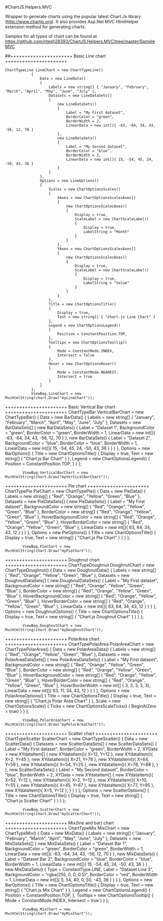 #ChartJS.Helpers.MVC

Wrapper to generate charts using the popular latest Chart.Js library (http://www.chartjs.org). It also provides Asp.Net MVC HtmlHelper extension method for generating charts.

Samples for all types of chart can be found at https://github.com/ritesh28393/ChartJS.Helpers.MVC/tree/master/SampleMVC

##++++++++++++++++++++++ Basic Line chart ++++++++++++++++++++++

```
ChartTypeLine LineChart = new ChartTypeLine()
            {
                Data = new LineData()
                {
                    Labels = new string[] { "January", "February", "March", "April", "May", "June", "July" },
                    Datasets = new LineDataSets[]
                    {
                        new LineDataSets()
                        {
                            Label = "My First dataset",
                            BorderColor = "green",
                            BorderWidth = 2,
                            LinearData = new int[]{ -63, -64, 34, 43, -56, 12, 70 }
                        },
                        new LineDataSets()
                        {
                            Label = "My Second dataset",
                            BorderColor = "blue",
                            BorderWidth = 2,
                            LinearData = new int[]{ 15, -54, 45, 24, -50, 43, 36 }
                        }
                    }
                },
                Options = new LineOptions()
                {
                    Scales = new ChartOptionsScales()
                    {
                        XAxes = new ChartOptionsScalesAxes[] 
                        {
                            new ChartOptionsScalesAxes()
                            {
                                Display = true,
                                ScaleLabel = new ChartScaleLabel()
                                {
                                    Display = true,
                                    LabelString = "Month"
                                }
                            }
                        },
                        YAxes = new ChartOptionsScalesAxes[]
                        {
                            new ChartOptionsScalesAxes()
                            {
                                Display = true,
                                ScaleLabel = new ChartScaleLabel()
                                {
                                    Display = true,
                                    LabelString = "Value"
                                }
                            }
                        }
                    },
                    Title = new ChartOptionsTitle()
                    {
                        Display = true,
                        Text = new string[] { "Chart.js Line Chart" }
                    },
                    Legend = new ChartOptionsLegend()
                    {
                        Position = ConstantPosition.TOP,
                    },
                    Tooltips = new ChartOptionsTooltip()
                    {
                        Mode = ConstantMode.INDEX,
                        Intersect = false
                    },
                    Hover = new ChartOptionsHover()
                    {
                        Mode = ConstantMode.NEAREST,
                        Intersect = true
                    }
                }
            };
            ViewBag.LineChart = new MvcHtmlString(chart.Draw("myLineChart"));
```

++++++++++++++++++++++ Basic Vertical Bar chart ++++++++++++++++++++++
ChartTypeBar VerticalBarChart = new ChartTypeBar()
            {
                Data = new BarData()
                {
                    Labels = new string[] { "January", "February", "March", "April", "May", "June", "July" },
                    Datasets = new BarDataSets[]
                    {
                        new BarDataSets()
                        {
                            Label = "Dataset 1",
                            BackgroundColor = "green",
                            BorderColor = "green",
                            BorderWidth = 1,
                            LinearData = new int[]{ -63, -64, 34, 43, -56, 12, 70 }
                        },
                        new BarDataSets()
                        {
                            Label = "Dataset 2",
                            BackgroundColor = "blue",
                            BorderColor = "blue",
                            BorderWidth = 1,
                            LinearData = new int[]{ 15, -54, 45, 24, -50, 43, 36 }
                        }
                    }
                },
                Options = new BarOptions()
                {
                    Title = new ChartOptionsTitle()
                    {
                        Display = true,
                        Text = new string[] { "Chart.js Bar Chart" }
                    },
                    Legend = new ChartOptionsLegend()
                    {
                        Position = ConstantPosition.TOP,
                    }
                }
            };

            ViewBag.VerticalBarChart = new MvcHtmlString(chart.Draw("myVerticalBarChart"));

++++++++++++++++++++++ Pie chart ++++++++++++++++++++++
ChartTypePie PieChart = new ChartTypePie()
            {
                Data = new PieData()
                {
                    Labels = new string[] { "Red", "Orange", "Yellow", "Green", "Blue" },
                    Datasets = new PieDataSets[]
                    {
                        new PieDataSets()
                        {
                            Label = "My First dataset",
                            BackgroundColor = new string[] { "Red", "Orange", "Yellow", "Green", "Blue" },
                            BorderColor = new string[] { "Red", "Orange", "Yellow", "Green", "Blue" },
                            HoverBackgroundColor = new string[] { "Red", "Orange", "Yellow", "Green", "Blue" },
                            HoverBorderColor = new string[] { "Red", "Orange", "Yellow", "Green", "Blue" },
                            LinearData = new int[]{ 63, 64, 34, 43, 12 }
                        }
                    }
                },
                Options = new PieOptions()
                {
                    Title = new ChartOptionsTitle()
                    {
                        Display = true,
                        Text = new string[] { "Chart.js Pie Chart" }
                    }
                }
            };

            ViewBag.PieChart = new MvcHtmlString(chart.Draw("myPieChart"));
            
++++++++++++++++++++++ Doughnut chart ++++++++++++++++++++++
ChartTypeDoughnut DoughnutChart = new ChartTypeDoughnut()
            {
                Data = new DoughnutData()
                {
                    Labels = new string[] { "Red", "Orange", "Yellow", "Green", "Blue" },
                    Datasets = new DoughnutDataSets[]
                    {
                        new DoughnutDataSets()
                        {
                            Label = "My First dataset",
                            BackgroundColor = new string[] { "Red", "Orange", "Yellow", "Green", "Blue" },
                            BorderColor = new string[] { "Red", "Orange", "Yellow", "Green", "Blue" },
                            HoverBackgroundColor = new string[] { "Red", "Orange", "Yellow", "Green", "Blue" },
                            HoverBorderColor = new string[] { "Red", "Orange", "Yellow", "Green", "Blue" },
                            LinearData = new int[]{ 63, 64, 34, 43, 12 }
                        }
                    }
                },
                Options = new DoughnutOptions()
                {
                    Title = new ChartOptionsTitle()
                    {
                        Display = true,
                        Text = new string[] { "Chart.js Doughnut Chart" }
                    }
                }
            };

            ViewBag.DoughnutChart = new MvcHtmlString(chart.Draw("myDoughnutChart"));
            
++++++++++++++++++++++ PolarArea chart ++++++++++++++++++++++
ChartTypePolarArea PolarAreaChart = new ChartTypePolarArea()
            {
                Data = new PolarAreaData()
                {
                    Labels = new string[] { "Red", "Orange", "Yellow", "Green", "Blue" },
                    Datasets = new PolarAreaDataSets[]
                    {
                        new PolarAreaDataSets()
                        {
                            Label = "My First dataset",
                            BackgroundColor = new string[] { "Red", "Orange", "Yellow", "Green", "Blue" },
                            BorderColor = new string[] { "Red", "Orange", "Yellow", "Green", "Blue" },
                            HoverBackgroundColor = new string[] { "Red", "Orange", "Yellow", "Green", "Blue" },
                            HoverBorderColor = new string[] { "Red", "Orange", "Yellow", "Green", "Blue" },
                            HoverBorderWidth = new int[] { 3, 3, 3, 3, 3},
                            LinearData = new int[]{ 63, 11, 34, 43, 12 }
                        }
                    }
                },
                Options = new PolarAreaOptions()
                {
                    Title = new ChartOptionsTitle()
                    {
                        Display = true,
                        Text = new string[] { "Chart.js Polar Area Chart" }
                    },
                    Scale = new ChartOptionsScale()
                    {
                        Ticks = new ChartOptionsScaleTicks() { BeginAtZero = true}
                    }
                }
            };

            ViewBag.PolarAreaChart = new MvcHtmlString(chart.Draw("myPolarAreaChart"));
            
++++++++++++++++++++++ Scatter chart ++++++++++++++++++++++
ChartTypeScatter ScatterChart = new ChartTypeScatter()
            {
                Data = new ScatterData()
                {
                    Datasets = new ScatterDataSets[]
                    {
                        new ScatterDataSets()
                        {
                            Label = "My First dataset",
                            BorderColor = "green",
                            BorderWidth = 2,
                            XYData = new XYdataItem[]
                            {
                                new XYdataItem(){ X=12, Y=12 },
                                new XYdataItem(){ X=2, Y=45 },
                                new XYdataItem(){ X=21, Y=78 },
                                new XYdataItem(){ X=64, Y=59 },
                                new XYdataItem(){ X=54, Y=25 },
                                new XYdataItem(){ X=78, Y=88 },
                            }
                        },
                        new ScatterDataSets()
                        {
                            Label = "My Second dataset",
                            BorderColor = "blue",
                            BorderWidth = 2,
                            XYData = new XYdataItem[]
                            {
                                new XYdataItem(){ X=52, Y=12 },
                                new XYdataItem(){ X=2, Y=12 },
                                new XYdataItem(){ X=10, Y=55 },
                                new XYdataItem(){ X=45, Y=87 },
                                new XYdataItem(){ X=77, Y=95 },
                                new XYdataItem(){ X=5, Y=12 },
                            }
                        }
                    }
                },
                Options = new ScatterOptions()
                {
                    Title = new ChartOptionsTitle()
                    {
                        Display = true,
                        Text = new string[] { "Chart.js Scatter Chart" }
                    }
                }
            };

            ViewBag.ScatterChart = new MvcHtmlString(chart.Draw("myScatterChart"));
            
++++++++++++++++++++++ Mix(line and bar) chart ++++++++++++++++++++++
ChartTypeMix MixChart = new ChartTypeMix()
            {
                Data = new MixData()
                {
                    Labels = new string[] { "January", "February", "March", "April", "May", "June", "July" },
                    Datasets = new MixDataSets[]
                    {
                        new MixDataSets()
                        {
                            Label = "Dataset Bar 1",
                            BackgroundColor = "green",
                            BorderColor = "green",
                            BorderWidth = 1,
                            LinearData = new int[]{ -63, -64, 34, 43, -56, 12, 70 }
                        },
                        new MixDataSets()
                        {
                            Label = "Dataset Bar 2",
                            BackgroundColor = "blue",
                            BorderColor = "blue",
                            BorderWidth = 1,
                            LinearData = new int[]{ 15, -54, 45, 24, -50, 43, 36 }
                        }
                        ,
                        new MixDataSets()
                        {
                            Type = ConstantType.LINE,
                            Label = "Dataset Line 3",
                            BackgroundColor = "rgba(255, 0, 0, 0.5)",
                            BorderColor = "red",
                            BorderWidth = 1,
                            LinearData = new int[]{ 5, 54, 40, 0, 50, -43, 36 }
                        }
                    }
                },
                Options = new BarOptions()
                {
                    Title = new ChartOptionsTitle()
                    {
                        Display = true,
                        Text = new string[] { "Chart.js Mix Chart" }
                    },
                    Legend = new ChartOptionsLegend()
                    {
                        Position = ConstantPosition.TOP,
                    },
                    Tooltips = new ChartOptionsTooltip()
                    {
                        Mode = ConstantMode.INDEX,
                        Intersect = true
                    }
                }
            };

            ViewBag.MixChart = new MvcHtmlString(chart.Draw("myMixChart"));

